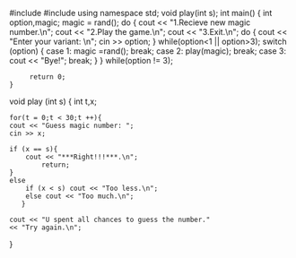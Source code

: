 #include <iostream>
#include <cstdlib>
using namespace std;
void play(int s);
int main()
{ 
 int option,magic;
 magic = rand();
 do {
        cout << "1.Recieve new magic number.\n";
        cout << "2.Play the game.\n";
        cout << "3.Exit.\n";
        do {
            cout << "Enter your variant: \n";
            cin >> option;
            } while(option<1 || option>3);
        switch (option)
        {
        case 1:
            magic =rand();
            break;
        case 2:
            play(magic);
            break;
        case 3:
            cout << "Bye!";
            break;
            }
         } while(option != 3);
    
         return 0;   
    }
 
void play (int s)
{
    int t,x;
    
    for(t = 0;t < 30;t ++){
    cout << "Guess magic number: ";
    cin >> x;
    
    if (x == s){
        cout << "***Right!!!***.\n";
            return;
    }
    else 
        if (x < s) cout << "Too less.\n";
        else cout << "Too much.\n";
       }
    
    cout << "U spent all chances to guess the number."
    << "Try again.\n";
}         
  
